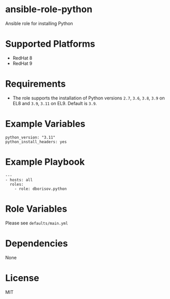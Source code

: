 # ansible-role-python
Ansible role for installing Python

# Supported Platforms
- RedHat 8
- RedHat 9

# Requirements
- The role supports the installation of Python versions `2.7`, `3.6`, `3.8`, `3.9` on EL8 and `3.9`, `3.11` on EL9. Default is `3.9`.

# Example Variables
```
python_version: "3.11"
python_install_headers: yes
```

# Example Playbook
```
---
- hosts: all
  roles:
    - role: dborisov.python
```

# Role Variables
Please see `defaults/main.yml`

# Dependencies
None

# License
MIT